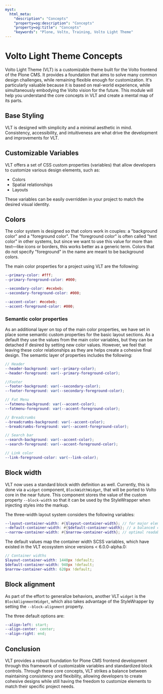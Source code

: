```yaml
---
myst:
  html_meta:
    "description": "Concepts"
    "property=og:description": "Concepts"
    "property=og:title": "Concepts"
    "keywords": "Plone, Volto, Training, Volto Light Theme"
---
```


# Volto Light Theme Concepts

Volto Light Theme (VLT) is a customizable theme built for the Volto frontend of the Plone CMS. It provides a foundation that aims to solve many common design challenges, while remaining flexible enough for customization. It's particularly valuable because it is based on real-world experience, while simultaneously embodying the Volto vision for the future. This module will help you understand the core concepts in VLT and create a mental map of its parts.

## Base Styling

VLT is designed with simplicity and a minimal aesthetic in mind. Consistency, accessibility, and intuitiveness are what drive the development and improvements for VLT.

## Customizable Variables

VLT offers a set of CSS custom properties (variables) that allow developers to customize various design elements, such as:

- Colors
- Spatial relationships
- Layouts

These variables can be easily overridden in your project to match the desired visual identity.

## Colors

The color system is designed so that colors work in couples: a "background color" and a "foreground color". The "foreground color" is often called "text color" in other systems, but since we want to use this value for more than text—like icons or borders, this works better as a generic term. Colors that do not specify "foreground" in the name are meant to be background colors.

The main color properties for a project using VLT are the following:

```scss
--primary-color: #fff;
--primary-foreground-color: #000;

--secondary-color: #ecebeb;
--secondary-foreground-color: #000;

--accent-color: #ecebeb;
--accent-foreground-color: #000;
```

### Semantic color properties

As an additional layer on top of the main color properties, we have set in place some semantic custom properties for the basic layout sections. As a default they use the values from the main color variables, but they can be detached if desired by setting new color values. However, we feel that leaving these color relationships as they are helps create a cohesive final design. The semantic layer of properties includes the following:

```scss
// Header
--header-background: var(--primary-color);
--header-foreground: var(--primary-foreground-color);

//Footer
--footer-background: var(--secondary-color);
--footer-foreground: var(--secondary-foreground-color);

// Fat Menu
--fatmenu-background: var(--accent-color);
--fatmenu-foreground: var(--accent-foreground-color);

// Breadcrumbs
--breadcrumbs-background: var(--accent-color);
--breadcrumbs-foreground: var(--accent-foreground-color);

// Search bar
--search-background: var(--accent-color);
--search-foreground: var(--accent-foreground-color);

// Link color
--link-foreground-color: var(--link-color);
```

## Block width

VLT now uses a standard block width definition as well. Currently, this is done via a `widget` component, `BlockWidthWidget`, that will be ported to Volto core in the near future. This component stores the value of the custom property `--block-width` so that it can be used by the StyleWrapper when injecting styles into the markup.

The three-width layout system considers the following variables:

```scss
--layout-container-width: #{$layout-container-width}; // for major elements like headers, & large Blocks like the `volto-slider-block`. 
--default-container-width: #{$default-container-width}; // a balanced content presentation for most Blocks.
--narrow-container-width: #{$narrow-container-width}; // optimal readability.
```

The default values map the container width SCSS variables, which have existed in the VLT ecosystem since versions < 6.0.0-alpha.0:

```scss
// Container widths
$layout-container-width: 1440px !default;
$default-container-width: 940px !default;
$narrow-container-width: 620px !default;
```

## Block alignment

As part of the effort to generalize behaviors, another VLT `widget` is the `BlockAlignmentWidget`, which also takes advantage of the StyleWrapper by setting the `--block-alignment` property.

The three default options are:

```scss
--align-left: start;
--align-center: center;
--align-right: end;
```

## Conclusion

VLT provides a robust foundation for Plone CMS frontend development through this framework of customizable variables and standardized block controls. Through these core concepts, VLT strikes a balance between maintaining consistency and flexibility, allowing developers to create cohesive designs while still having the freedom to customize elements to match their specific project needs.
